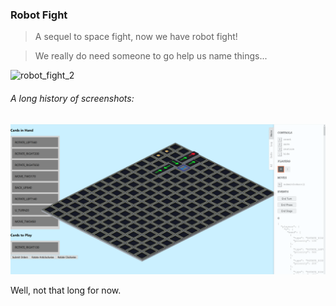 ### Robot Fight

> A sequel to space fight, now we have robot fight!

> We really do need someone to go help us name things...

![robot_fight_2](public/game_2.png)

###### A long history of screenshots:

![robot fight](public/game.png)

Well, not that long for now.
